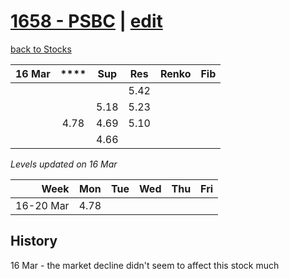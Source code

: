 # [1658 - PSBC](https://alwinwoo.github.io/stocks/1658.html) | [edit](https://github.com/alwinwoo/alwinwoo.github.io/edit/master/stocks/1658.md)
[back to Stocks](https://alwinwoo.github.io/stocks.html)

| 16 Mar  | ****   | Sup   | Res   | Renko       | Fib
| ---:    | :---:  | :---: | :---: | :---        | :---
|         |        |       | 5.42
|         |        | 5.18  | 5.23
|         | 4.78   | 4.69  | 5.10
|         |        | 4.66  | 


*Levels updated on 16 Mar*

Week      | Mon   | Tue   | Wed   | Thu   | Fri   |
---:      | :---: | :---: | :---: | :---: | :---: |
16-20 Mar | 4.78  | 

## History
16 Mar - the market decline didn't seem to affect this stock much
